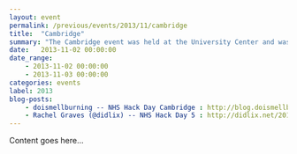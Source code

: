 ```yaml
---
layout: event
permalink: /previous/events/2013/11/cambridge
title:  "Cambridge"
summary: "The Cambridge event was held at the University Center and was organised by Kristian Glass and Helen Jackson"
date:   2013-11-02 00:00:00
date_range:
    - 2013-11-02 00:00:00
    - 2013-11-03 00:00:00
categories: events
label: 2013
blog-posts:
    - doismellburning -- NHS Hack Day Cambridge : http://blog.doismellburning.co.uk/2014/02/20/nhs-hack-day-cambridge-2013
    - Rachel Graves (@didlix) -- NHS Hack Day 5 : http://didlix.net/2013/11/02/nhs-hack-day-5.html
---
```


Content goes here...